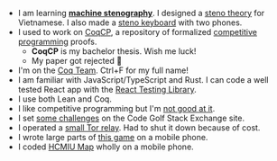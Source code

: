 - I am learning [**machine stenography**](https://en.wikipedia.org/wiki/Stenotype). I designed a [steno theory](https://github.com/huynhtrankhanh/vietnamese-steno) for Vietnamese. I also made a [steno keyboard](https://github.com/huynhtrankhanh/TwoPhoneSteno) with two phones.
- I used to work on [CoqCP](https://github.com/huynhtrankhanh/CoqCP), a repository of formalized [competitive programming](https://en.wikipedia.org/wiki/Competitive_programming) proofs.
  + **CoqCP** is my bachelor thesis. Wish me luck!
  + My paper got rejected 🎉
- I'm on the [Coq Team](https://coq.inria.fr/coq-team.html). Ctrl+F for my full name!
- I am familiar with JavaScript/TypeScript and Rust. I can code a well tested React app with the [React Testing Library](https://testing-library.com/react).
- I use both Lean and Coq.
- I like competitive programming but I'm [not good at it](https://codeforces.com/profile/huynhtrankhanh).
- I set [some challenges](https://codegolf.stackexchange.com/users/103581/hu%e1%bb%b3nh-tr%e1%ba%a7n-khanh) on the Code Golf Stack Exchange site.
- I operated a [small Tor relay](https://metrics.torproject.org/rs.html#details/35AD2E229704BE679FDB97B36A59E11F06EBF4B8). Had to shut it down because of cost.
- I wrote large parts of [this game](https://github.com/huynhtrankhanh/Crusgkeo) on a mobile phone.
- I coded [HCMIU Map](https://hcmiumap.huynhtrankhanh.com) wholly on a mobile phone.
